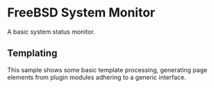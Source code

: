 # FreeBSD System Monitor

A basic system status monitor.

## Templating

This sample shows some basic template processing, generating page elements from
plugin modules adhering to a generic interface.
